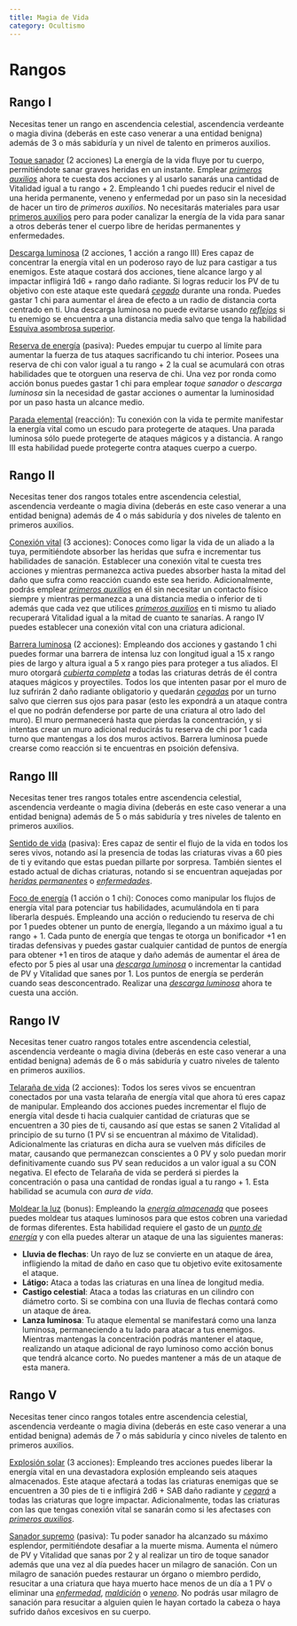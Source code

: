 ```yaml
---
title: Magia de Vida
category: Ocultismo
---
```


# Rangos

## Rango I

Necesitas tener un rango en ascendencia celestial, ascendencia verdeante o magia divina (deberás en este caso venerar a una entidad benigna) además de 3 o más sabiduría y un nivel de talento en primeros auxilios.

<u>Toque sanador</u> (2 acciones) La energía de la vida fluye por tu cuerpo, permitiéndote sanar graves heridas en un instante. Emplear *[primeros auxilios](https://raldamain.com/rules/Crear%20personajes/talentos.html#primeros-auxilios-sab)* ahora te cuesta dos acciones y al usarlo sanarás una cantidad de Vitalidad igual a tu rango + 2. Empleando 1 chi puedes reducir el nivel de una herida permanente, veneno y enfermedad por un paso sin la necesidad de hacer un tiro de *primeros auxilios*. No necesitarás materiales para usar [primeros auxilios](https://raldamain.com/rules/Crear%20personajes/talentos.html#primeros-auxilios-sab) pero para poder canalizar la energía de la vida para sanar a otros deberás tener el cuerpo libre de heridas permanentes y enfermedades.

<u>Descarga luminosa</u> (2 acciones, 1 acción a rango III) Eres capaz de concentrar la energía vital en un poderoso rayo de luz para castigar a tus enemigos. Este ataque costará dos acciones, tiene alcance largo y al impactar infligirá 1d6 + rango daño radiante. Si logras reducir los PV de tu objetivo con este ataque este quedará *[cegado](https://raldamain.com/rules/Reglas%20principales/Efectos%20de%20estado.html#cegada)* durante una ronda. Puedes gastar 1 chi para aumentar el área de efecto a un radio de distancia corta centrado en ti. Una descarga luminosa no puede evitarse usando *[reflejos](https://raldamain.com/rules/Rangos/Combate/reflejos.html)* si tu enemigo se encuentra a una distancia media salvo que tenga la habilidad [Esquiva asombrosa superior](https://raldamain.com/rules/Rangos/Combate/reflejos.html#rango-iv). 

<u>Reserva de energía</u> (pasiva): Puedes empujar tu cuerpo al límite para aumentar la fuerza de tus ataques sacrificando tu chi interior. Posees una reserva de chi con valor igual a tu rango + 2 la cual se acumulará con otras habilidades que te otorguen una reserva de chi. Una vez por ronda como acción bonus puedes gastar 1 chi para emplear *toque sanador* o *descarga luminosa* sin la necesidad de gastar acciones o aumentar la luminosidad por un paso hasta un alcance medio.

<u>Parada elemental</u> (reacción): Tu conexión con la vida te permite manifestar la energía vital como un escudo para protegerte de ataques. Una parada luminosa sólo puede protegerte de ataques mágicos y a distancia. A rango III esta habilidad puede protegerte contra ataques cuerpo a cuerpo. 

## Rango II

Necesitas tener dos rangos totales entre ascendencia celestial, ascendencia verdeante o magia divina (deberás en este caso venerar a una entidad benigna) además de 4 o más sabiduría y dos niveles de talento en primeros auxilios.

<u>Conexión vital</u> (3 acciones): Conoces como ligar la vida de un aliado a la tuya, permitiéndote absorber las heridas que sufra e incrementar tus habilidades de sanación. Establecer una conexión vital te cuesta tres acciones y mientras permanezca activa puedes absorber hasta la mitad del daño que sufra como reacción cuando este sea herido. Adicionalmente, podrás emplear *[primeros auxilios](https://raldamain.com/rules/Crear%20personajes/talentos.html#primeros-auxilios-sab)* en él sin necesitar un contacto físico siempre y mientras permanezca a una distancia media o inferior de ti además que cada vez que utilices *[primeros auxilios](https://raldamain.com/rules/Crear%20personajes/talentos.html#primeros-auxilios-sab)* en ti mismo tu aliado recuperará Vitalidad igual a la mitad de cuanto te sanarías. A rango IV puedes establecer una conexión vital con una criatura adicional.

<u>Barrera luminosa</u> (2 acciones): Empleando dos acciones y gastando 1 chi puedes formar una barrera de intensa luz con longitud igual a 15 x rango pies de largo y altura igual a 5 x rango pies para proteger a tus aliados. El muro otorgará *[cubierta completa](https://raldamain.com/rules/Reglas%20principales/reglas%20de%20combate.html#cubierta)* a todas las criaturas detrás de él contra ataques mágicos y proyectiles. Todos los que intenten pasar por el muro de luz sufrirán 2 daño radiante obligatorio y quedarán *[cegadas](https://raldamain.com/rules/Reglas%20principales/Efectos%20de%20estado.html#cegada)* por un turno salvo que cierren sus ojos para pasar (esto les expondrá a un ataque contra el que no podrán defenderse por parte de una criatura al otro lado del muro). El muro permanecerá hasta que pierdas la concentración, y si intentas crear un muro adicional reducirás tu reserva de chi por 1 cada turno que mantengas a los dos muros activos. Barrera luminosa puede crearse como reacción si te encuentras en psoición defensiva.

## Rango III

Necesitas tener tres rangos totales entre ascendencia celestial, ascendencia verdeante o magia divina (deberás en este caso venerar a una entidad benigna) además de 5 o más sabiduría y tres niveles de talento en primeros auxilios.

<u>Sentido de vida</u> (pasiva): Eres capaz de sentir el flujo de la vida en todos los seres vivos, notando así la presencia de todas las criaturas vivas a 60 pies de ti y evitando que estas puedan pillarte por sorpresa. También sientes el estado actual de dichas criaturas, notando si se encuentran aquejadas por *[heridas permanentes](https://raldamain.com/rules/Reglas%20principales/Heridas%20permanentes.html)* o *[enfermedades](https://raldamain.com/rules/Reglas%20adicionales/venenos_enfermedades.html)*.

<u>Foco de energía</u> (1 acción o 1 chi): Conoces como manipular los flujos de energía vital para potenciar tus habilidades, acumulándola en ti para liberarla después. Empleando una acción o reduciendo tu reserva de chi por 1 puedes obtener un punto de energía, llegando a un máximo igual a tu rango + 1. Cada punto de energía que tengas te otorga un bonificador +1 en tiradas defensivas y puedes gastar cualquier cantidad de puntos de energía para obtener +1 en tiros de ataque y daño además de aumentar el área de efecto por 5 pies al usar una *[descarga luminosa](https://raldamain.com/rules/Rangos/Ocultismo/magia%20de%20vida.html#rango-i)* o incrementar la cantidad de PV y Vitalidad que sanes por 1. Los puntos de energía se perderán cuando seas desconcentrado. Realizar una *[descarga luminosa](https://raldamain.com/rules/Rangos/Ocultismo/magia%20de%20vida.html#rango-i)* ahora te cuesta una acción.

## Rango IV

Necesitas tener cuatro rangos totales entre ascendencia celestial, ascendencia verdeante o magia divina (deberás en este caso venerar a una entidad benigna) además de 6 o más sabiduría y cuatro niveles de talento en primeros auxilios.

<u>Telaraña de vida</u> (2 acciones): Todos los seres vivos se encuentran conectados por una vasta telaraña de energía vital que ahora tú eres capaz de manipular. Empleando dos acciones puedes incrementar el flujo de energía vital desde ti hacia cualquier cantidad de criaturas que se encuentren a 30 pies de ti, causando así que estas se sanen 2 Vitalidad al principio de su turno (1 PV si se encuentran al máximo de Vitalidad). Adicionalmente las criaturas en dicha aura se vuelven más difíciles de matar, causando que permanezcan conscientes a 0 PV y solo puedan morir definitivamente cuando sus PV sean reducidos a un valor igual a su CON negativa. El efecto de Telaraña de vida se perderá si pierdes la concentración o pasa una cantidad de rondas igual a tu rango + 1.  Esta habilidad se acumula con *aura de vida*.

<u>Moldear la luz</u> (bonus): Empleando la *[energía almacenada](https://raldamain.com/rules/Rangos/Ocultismo/magia%20de%20vida.html)* que posees puedes moldear tus ataques luminosos para que estos cobren una variedad de formas diferentes. Esta habilidad requiere el gasto de un *[punto de energía](https://raldamain.com/rules/Rangos/Ocultismo/magia%20de%20vida.html)* y con ella puedes alterar un ataque de una las siguientes maneras:

- **Lluvia de flechas**: Un rayo de luz se convierte en un ataque de área, infligiendo la mitad de daño en caso que tu objetivo evite exitosamente el ataque.
- **Látigo:** Ataca a todas las criaturas en una línea de longitud media.
- **Castigo celestial**: Ataca a todas las criaturas en un cilindro con diámetro corto. Si se combina con una lluvia de flechas contará como un ataque de área.
- **Lanza luminosa**: Tu ataque elemental se manifestará como una lanza luminosa, permaneciendo a tu lado para atacar a tus enemigos. Mientras mantengas la concentración podrás mantener el ataque, realizando un ataque adicional de rayo luminoso como acción bonus que tendrá alcance corto. No puedes mantener a más de un ataque de esta manera.

## Rango V

Necesitas tener cinco rangos totales entre ascendencia celestial, ascendencia verdeante o magia divina (deberás en este caso venerar a una entidad benigna) además de 7 o más sabiduría y cinco niveles de talento en primeros auxilios.

<u>Explosión solar</u> (3 acciones): Empleando tres acciones puedes liberar la energía vital en una devastadora explosión empleando seis ataques almacenados. Este ataque afectará a todas las criaturas enemigas que se encuentren a 30 pies de ti e infligirá 2d6 + SAB daño radiante y *[cegará](https://raldamain.com/rules/Reglas%20principales/Efectos%20de%20estado.html#cegada)* a todas las criaturas que logre impactar. Adicionalmente, todas las criaturas con las que tengas conexión vital se sanarán como si les afectases con *[primeros auxilios](https://raldamain.com/rules/Crear%20personajes/talentos.html#primeros-auxilios-sab)*.

<u>Sanador supremo</u> (pasiva): Tu poder sanador ha alcanzado su máximo esplendor, permitiéndote desafiar a la muerte misma. Aumenta el número de PV y Vitalidad que sanas por 2 y al realizar un tiro de toque sanador además que una vez al día puedes hacer un milagro de sanación. Con un milagro de sanación puedes restaurar un órgano o miembro perdido, resucitar a una criatura que haya muerto hace menos de un día a 1 PV o eliminar una *[enfermedad](https://raldamain.com/rules/Reglas%20adicionales/venenos_enfermedades.html)*, *[maldición](https://raldamain.com/rules/Rangos/Religion/magia%20divina.html#rango-iii)* o *[veneno](https://raldamain.com/rules/Reglas%20adicionales/venenos_enfermedades.html)*. No podrás usar milagro de sanación para resucitar a alguien quien le hayan cortado la cabeza o haya sufrido daños excesivos en su cuerpo.

